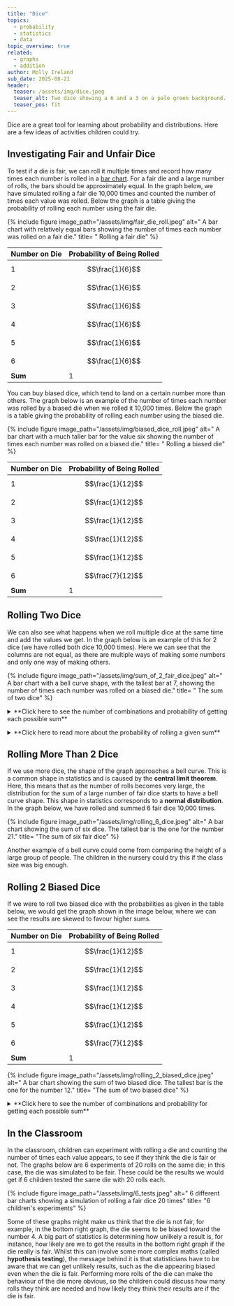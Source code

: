 ```yaml
---
title: "Dice"
topics: 
  - probability
  - statistics
  - data
topic_overview: true
related: 
  - graphs
  - addition
author: Molly Ireland
sub_date: 2025-08-21
header:
  teaser: /assets/img/dice.jpeg
  teaser_alt: Two dice showing a 6 and a 3 on a pale green background.
  teaser_pos: fit
---
```

Dice are a great tool for learning about probability and distributions. Here are a few ideas of activities children could try.

## Investigating Fair and Unfair Dice

To test if a die is fair, we can roll it multiple times and record how many times each number is rolled in a [bar chart]({{site.baseulr}}/articles/types_of_graphs/#bar-charts). For a fair die and a large number of rolls, the bars should be approximately equal. In the graph below, we have simulated rolling a fair die 10,000 times and counted the number of times each value was rolled. Below the graph is a table giving the probability of rolling each number using the fair die.

{% include figure image_path="/assets/img/fair_die_roll.jpeg" alt=" A bar chart with relatively equal bars showing the number of times each number was rolled on a fair die." title= " Rolling a fair die" %}

| Number on Die | Probability of Being Rolled |
|---------------|-----------------------------|
| 1 | $$\frac{1}{6}$$ |
| 2 | $$\frac{1}{6}$$ |
| 3 | $$\frac{1}{6}$$ |
| 4 | $$\frac{1}{6}$$ |
| 5 | $$\frac{1}{6}$$ |
| 6 | $$\frac{1}{6}$$ |
| **Sum** | 1 |

You can buy biased dice, which tend to land on a certain number more than others. The graph below is an example of the number of times each number was rolled by a biased die when we rolled it 10,000 times. Below the graph is a table giving the probability of rolling each number using the biased die.

{% include figure image_path="/assets/img/biased_dice_roll.jpeg" alt=" A bar chart with a much taller bar for the value six showing the number of times each number was rolled on a biased die." title= " Rolling a biased die" %}

| Number on Die | Probability of Being Rolled |
|---------------|-----------------------------|
| 1 |  $$\frac{1}{12}$$ |
| 2 | $$\frac{1}{12}$$ |
| 3 | $$\frac{1}{12}$$ |
| 4 | $$\frac{1}{12}$$ |
| 5 | $$\frac{1}{12}$$ |
| 6 | $$\frac{7}{12}$$ |
| **Sum** | 1 |

## Rolling Two Dice

We can also see what happens when we roll multiple dice at the same time and add the values we get. In the graph below is an example of this for 2 dice (we have rolled both dice 10,000 times). Here we can see that the columns are not equal, as there are multiple ways of making some numbers and only one way of making others.

{% include figure image_path="/assets/img/sum_of_2_fair_dice.jpeg" alt=" A bar chart with a bell curve shape, with the tallest bar at 7, showing the number of times each number was rolled on a biased die." title= " The sum of two dice" %}

<details markdown ="1">
<summary markdown="span">**Click here to see the number of combinations and probability of getting each possible sum**</summary>
<p></p>

In the table below, we can see the number of different ways of making each number from a sum of two dice. We can see that the tallest column in the bar chart is for a sum of 7. In the table, we can see that the number 7 has the highest number of ways to be made from a combination of two dice. As both dice are fair, this means that a sum of 7 has the highest probability of being rolled.

| Sum of Dice | Number of Combinations | Probability      |
|-------------|------------------------|------------------|
| 2           | 1                      | $$\frac{1}{36}$$ |
| 3           | 2                      | $$\frac{2}{36}$$ |
| 4           | 3                      | $$\frac{3}{36}$$ |
| 5           | 4                      | $$\frac{4}{36}$$ |
| 6           | 5                      | $$\frac{5}{36}$$ |
| 7           | 6                      | $$\frac{6}{36}$$ |
| 8           | 5                      | $$\frac{5}{36}$$ |
| 9           | 4                      | $$\frac{4}{36}$$ |
| 10          | 3                      | $$\frac{3}{36}$$ |
| 11          | 2                      | $$\frac{2}{36}$$ |
| 12          | 1                      | $$\frac{1}{36}$$ |
|-------------|------------------------|------------------|
| **Sum**     | 36                     | 1                |

</details>
<p></p>

<details markdown ="1">
<summary markdown="span">**Click here to read more about the probability of rolling a given sum**</summary>
<p></p>

There are 5 ways to get the sum of 6, and these are summarised in the table below. You may think that the case of the first dice being 1 and the second being 5 is the same as the first dice being 5 and the second dice being 1. For the sake of finding the sum of the dice, this is true; however, we have to notice that the case of rolling one of the dice to be a 1 and one of the dice to be a 5 occurs twice as much as the case where both dice are 3. 

Each die has the probability $$\frac{1}{6}$$ of giving each number this means that the case of the first dice being 1 and the second dice being 5 occurs with a probability of $$\frac{1}{36}$$ and the case of the first dice being 5 and the second dice being 1 occurs with a probability of $$\frac{1}{36}$$. This makes the total probability of rolling one 1 and one 5 $$\frac{2}{36}$$ which is twice as much as the probability of rolling two 3's, which is $$\frac{1}{36}$$. 

Adding the probabilities in the table gives us the total probability of rolling two dice that sum to six to be $$\frac{5}{36}$$. The total number of ways that the two dice can be rolled is 36, as there are 6 possibilities for the first dice and 6 possibilities for the second dice and $$6\times 6= 36$$. This means that the probability of rolling a six from two dice $$\frac{5}{36}$$ corresponds to saying that 5 out of the 36 dice combinations lead to a combined sum of 6 as the two dice are fair. 

| Dice 1 | Dice 2 | Probability of Happening |
|--------|--------|--------------------------|
| 1      | 5      | $$\frac{1}{36}$$         |
| 2      | 4      | $$\frac{1}{36}$$         |
| 3      | 3      | $$\frac{1}{36}$$         |
| 4      | 2      | $$\frac{1}{36}$$         |
| 5      | 1      | $$\frac{1}{36}$$         |

</details>
<p></p>

## Rolling More Than 2 Dice

If we use more dice, the shape of the graph approaches a bell curve. This is a common shape in statistics and is caused by the **central limit theorem**. Here, this means that as the number of rolls becomes very large, the distribution for the sum of a large number of fair dice starts to have a bell curve shape. This shape in statistics corresponds to a **normal distribution**. In the graph below, we have rolled and summed 6 fair dice 10,000 times.

{% include figure image_path="/assets/img/rolling_6_dice.jpeg" alt=" A bar chart showing the sum of six dice. The tallest bar is the one for the number 21." title= "The sum of six fair dice" %}

Another example of a bell curve could come from comparing the height of a large group of people. The children in the nursery could try this if the class size was big enough.

## Rolling 2 Biased Dice

If we were to roll two biased dice with the probabilities as given in the table below, we would get the graph shown in the image below, where we can see the results are skewed to favour higher sums. 

| Number on Die | Probability of Being Rolled |
|---------------|-----------------------------|
| 1 |  $$\frac{1}{12}$$ |
| 2 | $$\frac{1}{12}$$ |
| 3 | $$\frac{1}{12}$$ |
| 4 | $$\frac{1}{12}$$ |
| 5 | $$\frac{1}{12}$$ |
| 6 | $$\frac{7}{12}$$ |
| **Sum** | 1 |

{% include figure image_path="/assets/img/rolling_2_biased_dice.jpeg" alt=" A bar chart showing the sum of two biased dice. The tallest bar is the one for the number 12." title= "The sum of two biased dice" %}

<details markdown ="1">
<summary markdown="span">**Click here to see the number of combinations and probability for getting each possible sum**</summary>
<p></p>

| Sum of Dice | Number of Combinations | Probability        |
|-------------|------------------------|--------------------|
| 2           | 1                      | $$\frac{1}{144}$$  |
| 3           | 2                      | $$\frac{2}{144}$$  |
| 4           | 3                      | $$\frac{3}{144}$$  |
| 5           | 4                      | $$\frac{4}{144}$$  |
| 6           | 5                      | $$\frac{5}{144}$$  |
| 7           | 6                      | $$\frac{18}{144}$$ |
| 8           | 5                      | $$\frac{17}{144}$$ |
| 9           | 4                      | $$\frac{16}{144}$$ |
| 10          | 3                      | $$\frac{15}{144}$$ |
| 11          | 2                      | $$\frac{14}{144}$$ |
| 12          | 1                      | $$\frac{49}{144}$$ |
|-------------|------------------------|--------------------|
| **Sum**     | 36                     | 1                  |

</details>
<p></p>

## In the Classroom

In the classroom, children can experiment with rolling a die and counting the number of times each value appears, to see if they think the die is fair or not. The graphs below are 6 experiments of 20 rolls on the same die; in this case, the die was simulated to be fair. These could be the results we would get if 6 children tested the same die with 20 rolls each. 

{% include figure image_path="/assets/img/6_tests.jpeg" alt=" 6 different bar charts showing a simulation of rolling a fair dice 20 times" title= "6 children's experiments" %}

Some of these graphs might make us think that the die is not fair, for example, in the bottom right graph, the die seems to be biased toward the number 4. A big part of statistics is determining how unlikely a result is, for instance, how likely are we to get the results in the bottom right graph if the die really is fair. Whilst this can involve some more complex maths (called **hypothesis testing**), the message behind it is that statisticians have to be aware that we can get unlikely results, such as the die appearing biased even when the die is fair. Performing more rolls of the die can make the behaviour of the die more obvious, so the children could discuss how many rolls they think are needed and how likely they think their results are if the die is fair.

[should probably write an article on the basics of probability]:#



